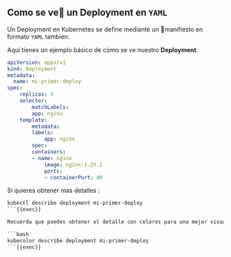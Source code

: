 ﻿## Como se ve📝 un Deployment en `YAML`

Un Deployment en Kubernetes se define mediante un 📄manifiesto en formato `YAML` tambien.

Aquí tienes un ejemplo básico de cómo se ve nuestro **Deployment**:

```yaml
apiVersion: apps/v1
kind: Deployment
metadata:
  name: mi-primer-deploy
spec:
    replicas: 3
    selector:
        matchLabels:
        app: nginx
    template:
        metadata:
        labels:
            app: nginx
        spec:
        containers:
        - name: nginx
            image: nginx:1.25.2
            ports:
            - containerPort: 80
```
Si quieres obtener mas detalles :

```bash
kubectl describe deployment mi-primer-deploy
```{{exec}}

Recuerda que puedes obtener el detalle con colores para una mejor visualización:

```bash
kubecolor describe deployment mi-primer-deploy
```{{exec}}
